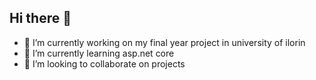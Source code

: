 ## Hi there 👋

<!--
**Impeccablemayor/Impeccablemayor** is a ✨ _special_ ✨ repository because its `README.md` (this file) appears on your GitHub profile.

Here are some ideas to get you started:

- 🔭 I’m currently working on my final year project in university of ilorin
- 🌱 I’m currently learning asp.net core 
- 👯 I’m looking to collaborate on projects
- 🤔 I’m looking for help with ...
- 💬 Ask me about ...
- 📫 How to reach me: ...
- 😄 Pronouns: ...
- ⚡ Fun fact: ...
-->
- 🔭 I’m currently working on my final year project in university of ilorin
- 🌱 I’m currently learning asp.net core 
- 👯 I’m looking to collaborate on projects
